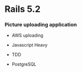 # Rails 5.2

### Picture uploading application

* AWS uploading

* Javascript Heavy

* TDD

* PostgreSQL
